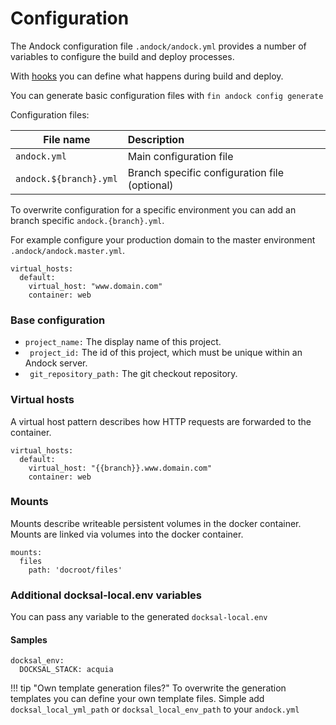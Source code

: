 # Configuration  
The Andock configuration file `.andock/andock.yml` provides a number of variables to configure the build and deploy processes. 

With [hooks](hooks.md) you can define what happens during build and deploy.

You can generate basic configuration files with `fin andock config generate`

Configuration files:

| File name                  | Description |
|----------------------------|:------------|
| `andock.yml`            | Main configuration file
| `andock.${branch}.yml`            | Branch specific configuration file (optional)

To overwrite configuration for a specific environment you can add an branch specific `andock.{branch}.yml`.

For example configure your production domain to the master environment `.andock/andock.master.yml`.
```
virtual_hosts:
  default: 
    virtual_host: "www.domain.com"
    container: web
```

### Base configuration
 * ` project_name: ` The display name of this project. 
 * ` project_id:` The id of this project, which must be unique within an Andock server.   
 * ` git_repository_path:` The git checkout repository.

### Virtual hosts
A virtual host pattern describes how HTTP requests are forwarded to the container.

``` 
virtual_hosts:
  default: 
    virtual_host: "{{branch}}.www.domain.com"
    container: web
``` 

### Mounts
Mounts describe writeable persistent volumes in the docker container.
Mounts are linked via volumes into the docker container.
``` 
mounts:
  files
    path: 'docroot/files'
```

### Additional docksal-local.env variables
You can pass any variable to the generated `docksal-local.env`

#### Samples
```
docksal_env:
  DOCKSAL_STACK: acquia
``` 


!!! tip "Own template generation files?"
    To overwrite the generation templates you can define your own template files. Simple add `docksal_local_yml_path` or `docksal_local_env_path` to your `andock.yml`

